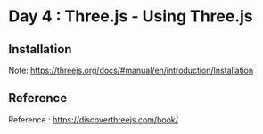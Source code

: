 # Day 4 : Three.js - Using Three.js

## Installation

Note: https://threejs.org/docs/#manual/en/introduction/Installation

## Reference

Reference : https://discoverthreejs.com/book/

